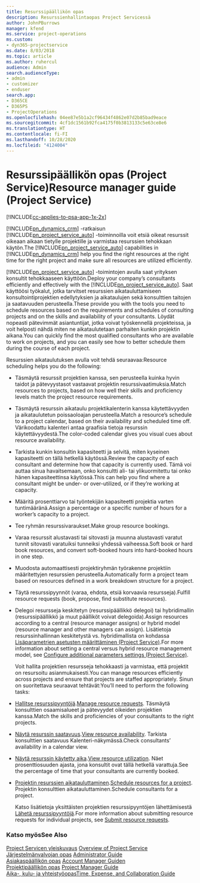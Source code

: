 ```yaml
---
title: Resurssipäällikön opas
description: Resurssienhallintaopas Project Servicessä
author: JohnPBurrows
manager: kfend
ms.service: project-operations
ms.custom:
- dyn365-projectservice
ms.date: 8/03/2018
ms.topic: article
ms.author: ruhercul
audience: Admin
search.audienceType:
- admin
- customizer
- enduser
search.app:
- D365CE
- D365PS
- ProjectOperations
ms.openlocfilehash: 04ee87e5b1a2cf96434f4862e07d2b85bad9eace
ms.sourcegitcommit: 4cf1dc1561b92fca4175f0b3813133c5e63ce8e6
ms.translationtype: HT
ms.contentlocale: fi-FI
ms.lasthandoff: 10/28/2020
ms.locfileid: "4124004"
---
```

# <a name="resource-manager-guide-project-service"></a><span data-ttu-id="dcfcf-103">Resurssipäällikön opas (Project Service)</span><span class="sxs-lookup"><span data-stu-id="dcfcf-103">Resource manager guide (Project Service)</span></span>

[!INCLUDE[cc-applies-to-psa-app-1x-2x](../includes/cc-applies-to-psa-app-1x-2x.md)]

<span data-ttu-id="dcfcf-104">[!INCLUDE[pn_dynamics_crm](../includes/pn-dynamics-crm.md)] -ratkaisun [!INCLUDE[pn_project_service_auto](../includes/pn-project-service-auto.md)] -toiminnoilla voit etsiä oikeat resurssit oikeaan aikaan tietylle projektille ja varmistaa resurssien tehokkaan käytön.</span><span class="sxs-lookup"><span data-stu-id="dcfcf-104">The [!INCLUDE[pn_project_service_auto](../includes/pn-project-service-auto.md)] capabilities in [!INCLUDE[pn_dynamics_crm](../includes/pn-dynamics-crm.md)] help you find the right resources at the right time for the right project and make sure all resources are utilized efficiently.</span></span>  
  
 <span data-ttu-id="dcfcf-105">[!INCLUDE[pn_project_service_auto](../includes/pn-project-service-auto.md)] -toimintojen avulla saat yrityksen konsultit tehokkaaseen käyttöön.</span><span class="sxs-lookup"><span data-stu-id="dcfcf-105">Deploy your company’s consultants efficiently and effectively with the [!INCLUDE[pn_project_service_auto](../includes/pn-project-service-auto.md)].</span></span> <span data-ttu-id="dcfcf-106">Saat käyttöösi työkalut, jotka tarvitset resurssien aikatauluttamiseen konsultointiprojektien edellytyksien ja aikataulujen sekä konsulttien taitojen ja saatavuuden perusteella.</span><span class="sxs-lookup"><span data-stu-id="dcfcf-106">These provide you with the tools you need to schedule resources based on the requirements and schedules of consulting projects and on the skills and availability of your consultants.</span></span> <span data-ttu-id="dcfcf-107">Löydät nopeasti pätevimmät asiantuntijat, jotka voivat työskennellä projekteissa, ja voit helposti nähdä miten ne aikataulutetaan parhaiten kunkin projektin aikana.</span><span class="sxs-lookup"><span data-stu-id="dcfcf-107">You can quickly find the most qualified consultants who are available to work on projects, and you can easily see how to better schedule them during the course of each project.</span></span>  
  
 <span data-ttu-id="dcfcf-108">Resurssien aikataulutuksen avulla voit tehdä seuraavaa:</span><span class="sxs-lookup"><span data-stu-id="dcfcf-108">Resource scheduling helps you do the following:</span></span>  
  
- <span data-ttu-id="dcfcf-109">Täsmäytä resurssit projektien kanssa, sen perusteella kuinka hyvin taidot ja pätevyystasot vastaavat projektin resurssivaatimuksia.</span><span class="sxs-lookup"><span data-stu-id="dcfcf-109">Match resources to projects, based on how well their skills and proficiency levels match the project resource requirements.</span></span>  
  
- <span data-ttu-id="dcfcf-110">Täsmäytä resurssin aikataulu projektikalenterin kanssa käytettävyyden ja aikataulutetun poissaoloajan perusteella.</span><span class="sxs-lookup"><span data-stu-id="dcfcf-110">Match a resource’s schedule to a project calendar, based on their availability and scheduled time off.</span></span> <span data-ttu-id="dcfcf-111">Värikoodattu kalenteri antaa graafisia tietoja resurssin käytettävyydestä.</span><span class="sxs-lookup"><span data-stu-id="dcfcf-111">The color-coded calendar gives you visual cues about resource availability.</span></span>  
  
- <span data-ttu-id="dcfcf-112">Tarkista kunkin konsultin kapasiteetti ja selvitä, miten kyseinen kapasiteetti on tällä hetkellä käytössä.</span><span class="sxs-lookup"><span data-stu-id="dcfcf-112">Review the capacity of each consultant and determine how that capacity is currently used.</span></span> <span data-ttu-id="dcfcf-113">Tämä voi auttaa sinua havaitsemaan, onko konsultti ali- tai ylikuormitettu tai onko hänen kapasiteettinsa käytössä.</span><span class="sxs-lookup"><span data-stu-id="dcfcf-113">This can help you find where a consultant might be under- or over-utilized, or if they’re working at capacity.</span></span>  
  
- <span data-ttu-id="dcfcf-114">Määritä prosenttiarvo tai työntekijän kapasiteetti projektia varten tuntimääränä.</span><span class="sxs-lookup"><span data-stu-id="dcfcf-114">Assign a percentage or a specific number of hours for a worker’s capacity to a project.</span></span>  
  
- <span data-ttu-id="dcfcf-115">Tee ryhmän resurssivaraukset.</span><span class="sxs-lookup"><span data-stu-id="dcfcf-115">Make group resource bookings.</span></span>  
  
- <span data-ttu-id="dcfcf-116">Varaa resurssit alustavasti tai sitovasti ja muunna alustavasti varatut tunnit sitovasti varatuiksi tunneiksi yhdessä vaiheessa.</span><span class="sxs-lookup"><span data-stu-id="dcfcf-116">Soft book or hard book resources, and convert soft-booked hours into hard-booked hours in one step.</span></span>  
  
- <span data-ttu-id="dcfcf-117">Muodosta automaattisesti projektiryhmän työrakenne projektiin määritettyjen resurssien perusteella.</span><span class="sxs-lookup"><span data-stu-id="dcfcf-117">Automatically form a project team based on resources defined in a work breakdown structure for a project.</span></span>  
  
- <span data-ttu-id="dcfcf-118">Täytä resurssipyynnöt (varaa, ehdota, etsiä korvaavia resursseja).</span><span class="sxs-lookup"><span data-stu-id="dcfcf-118">Fulfill resource requests (book, propose, find substitute resources).</span></span>  
  
- <span data-ttu-id="dcfcf-119">Delegoi resursseja keskitetyn (resurssipäällikkö delegoi) tai hybridimallin (resurssipäällikkö ja muut päälliköt voivat delegoida).</span><span class="sxs-lookup"><span data-stu-id="dcfcf-119">Assign resources according to a central (resource manager assigns) or hybrid model (resource manager and other managers can assign).</span></span> <span data-ttu-id="dcfcf-120">Lisätietoja resurssinhallinnan keskitetystä vs. hybridimallista on kohdassa [Lisäparametrien asetusten määrittäminen (Project Service)](../psa/configure-additional-parameters-settings.md).</span><span class="sxs-lookup"><span data-stu-id="dcfcf-120">For more information about setting a central versus hybrid resource management model, see [Configure additional parameters settings (Project Service)](../psa/configure-additional-parameters-settings.md).</span></span>  
  
  <span data-ttu-id="dcfcf-121">Voit hallita projektien resursseja tehokkaasti ja varmistaa, että projektit on resursoitu asianmukaisesti.</span><span class="sxs-lookup"><span data-stu-id="dcfcf-121">You can manage resources efficiently across projects and ensure that projects are staffed appropriately.</span></span> <span data-ttu-id="dcfcf-122">Sinun on suoritettava seuraavat tehtävät:</span><span class="sxs-lookup"><span data-stu-id="dcfcf-122">You’ll need to perform the following tasks:</span></span>  
  
- <span data-ttu-id="dcfcf-123">[Hallitse resurssipyyntöjä](../psa/manage-resource-requests.md).</span><span class="sxs-lookup"><span data-stu-id="dcfcf-123">[Manage resource requests](../psa/manage-resource-requests.md).</span></span> <span data-ttu-id="dcfcf-124">Täsmäytä konsulttien osaamisalueet ja pätevyydet oikeiden projektien kanssa.</span><span class="sxs-lookup"><span data-stu-id="dcfcf-124">Match the skills and proficiencies of your consultants to the right projects.</span></span>  
  
- <span data-ttu-id="dcfcf-125">[Näytä resurssin saatavuus](../psa/view-resource-availability.md).</span><span class="sxs-lookup"><span data-stu-id="dcfcf-125">[View resource availability](../psa/view-resource-availability.md).</span></span> <span data-ttu-id="dcfcf-126">Tarkista konsulttien saatavuus Kalenteri-näkymässä.</span><span class="sxs-lookup"><span data-stu-id="dcfcf-126">Check consultants’ availability in a calendar view.</span></span>  
  
- <span data-ttu-id="dcfcf-127">[Näytä resurssin käytetty aika](../psa/view-resource-utilization.md).</span><span class="sxs-lookup"><span data-stu-id="dcfcf-127">[View resource utilization](../psa/view-resource-utilization.md).</span></span> <span data-ttu-id="dcfcf-128">Näet prosenttiosuuden ajasta, jona konsultit ovat tällä hetkellä varattuja.</span><span class="sxs-lookup"><span data-stu-id="dcfcf-128">See the percentage of time that your consultants are currently booked.</span></span>  
  
- <span data-ttu-id="dcfcf-129">[Projektin resurssien aikatauluttaminen](../psa/schedule-resources-project.md).</span><span class="sxs-lookup"><span data-stu-id="dcfcf-129">[Schedule resources for a project](../psa/schedule-resources-project.md).</span></span> <span data-ttu-id="dcfcf-130">Projektin konsulttien aikatauluttaminen.</span><span class="sxs-lookup"><span data-stu-id="dcfcf-130">Schedule consultants for a project.</span></span>  
  
  <span data-ttu-id="dcfcf-131">Katso lisätietoja yksittäisten projektien resurssipyyntöjen lähettämisestä [Lähetä resurssipyyntöjä](../psa/submit-resource-requests.md).</span><span class="sxs-lookup"><span data-stu-id="dcfcf-131">For more information about submitting resource requests for individual projects, see [Submit resource requests](../psa/submit-resource-requests.md).</span></span>  
  
### <a name="see-also"></a><span data-ttu-id="dcfcf-132">Katso myös</span><span class="sxs-lookup"><span data-stu-id="dcfcf-132">See Also</span></span>  
 <span data-ttu-id="dcfcf-133">[Project Servicen yleiskuvaus](../psa/overview.md) </span><span class="sxs-lookup"><span data-stu-id="dcfcf-133">[Overview of Project Service](../psa/overview.md) </span></span>  
 <span data-ttu-id="dcfcf-134">[Järjestelmänvalvojan opas](../psa/admin-guide.md) </span><span class="sxs-lookup"><span data-stu-id="dcfcf-134">[Administrator Guide](../psa/admin-guide.md) </span></span>  
 <span data-ttu-id="dcfcf-135">[Asiakaspäällikön opas](../psa/account-manager-guide.md) </span><span class="sxs-lookup"><span data-stu-id="dcfcf-135">[Account Manager Guiden](../psa/account-manager-guide.md) </span></span>  
 <span data-ttu-id="dcfcf-136">[Projektipäällikön opas](../psa/project-manager-guide.md) </span><span class="sxs-lookup"><span data-stu-id="dcfcf-136">[Project Manager Guide](../psa/project-manager-guide.md) </span></span>  
 [<span data-ttu-id="dcfcf-137">Aika-, kulu- ja yhteistyöopas</span><span class="sxs-lookup"><span data-stu-id="dcfcf-137">Time, Expense, and Collaboration Guide</span></span>](../psa/time-expense-collaboration-guide.md)
